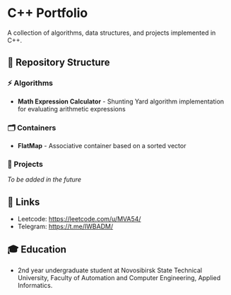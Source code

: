 # C++ Portfolio

A collection of algorithms, data structures, and projects implemented in C++.

## 📁 Repository Structure

### ⚡ Algorithms
- **Math Expression Calculator** - Shunting Yard algorithm implementation for evaluating arithmetic expressions

### 🗂️ Containers
- **FlatMap** - Associative container based on a sorted vector

### 🚀 Projects
*To be added in the future*

## 🔗 Links
- Leetcode: https://leetcode.com/u/MVA54/
- Telegram: https://t.me/IWBADM/

## 🎓 Education
- 2nd year undergraduate student at Novosibirsk State Technical University, Faculty of Automation and Computer Engineering, Applied Informatics.
